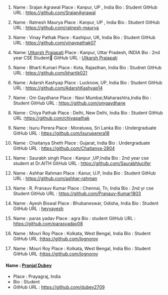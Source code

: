 1) Name : Srajan Agrawal
   Place : Kanpur, UP , India
   Bio : Student
   GitHub URL : https://github.com/SrajanAgrawal
  

2) Name : Ratnesh Maurya
  Place : Kanpur, UP , India
  Bio : Student
  GitHub URL : https://github.com/ratnesh-maurya

3) Name : Vinay Pathak
   Place : Kashipur, UK, India
   Bio : Student
   GitHub URL : https://github.com/vinaypathak07
 
4) Name: [Utkarsh Prajapati](https://github.com/UtkarshPrajapati)
   Place : Kanpur, Uttar Pradesh, INDIA
   Bio : 2nd year CSE Student🙂
   GitHub URL : [Utkarsh Prajapati](https://github.com/UtkarshPrajapati)

5) Name : Bharti Kumari
   Place : Kota, Rajasthan, India
   Bio : Studnet
   GitHub URL : https://github.com/bhartik021

6) Name : Adarsh Kashyap
   Place : Lucknow, UP, India
   Bio : Student
   GitHub URL : https://github.com/AdarshKashyap14


7) Name : Om Gaydhane
   Place : Navi Mumbai,Maharashtra,India
   Bio : Student
   GitHub URL : https://github.com/omgaydhane

8) Name : Chiya Pathak
   Place : Delhi, New Delhi, India
   Bio : Student
   GitHub URL :https://github.com/chiyapathak
  
9) Name : Isuru Perera
   Place : Moratuwa, Sri Lanka
   Bio : Undergraduate 
   GitHub URL : https://github.com/Isuruperera18
   
10) Name : Chaitanya Sheth
   Place : Gujarat, India
   Bio : Undergraduate 
   GitHub URL : https://github.com/Chaitanya-2804   

11) Name : Saurabh singh
   Place : Kanpur ,UP,India
   Bio : 2nd year cse student at Dr.AITH
   GitHub URL : https://github.com/Saurabhlucifer
   
12) Name :  Ashhar Rahman 
   Place : Kanur, U.P, India
   Bio : Student
   GitHub URL : https://github.com/ashhar-rahman

13) Name : R. Pranauv Kumar
   Place : Chennai, Tn, India
   Bio : 2nd yr cse Student
   GitHub URL : https://github.com/Pranauv-Kumar1803
   
14) Name : Ayesh Biswal
   Place : Bhubaneswar, Odisha, India
   Bio : Student
   GitHub URL : [heyyayesh](https://github.com/heyyayesh)

15) Name : paras yadav
   Place : agra 
   Bio : student
   GitHub URL : https://github.com/parasyadav08
   
  
16) Name : Mouri Roy
   Place : Kolkata, West Bengal, India
   Bio : Student
   GitHub URL :https://github.com/lognoroy

17) Name : Mouri Roy
    Place : Kolkata, West Bengal, India
    Bio : Student
    GitHub URL :https://github.com/lognoroy

#### Name : [Pranjal Dubey](https://github.com/dubey2709)
- Place : Prayagraj, India
- Bio : Student
- GitHub URL : https://github.com/dubey2709

